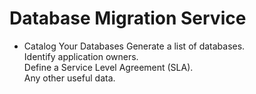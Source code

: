 # Database Migration Service

- Catalog Your Databases
    Generate a list of databases.   
    Identify application owners.   
    Define a Service Level Agreement (SLA).   
    Any other useful data.  